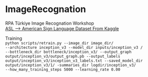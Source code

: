 # ImageRecognation 

RPA Türkiye Image Recognation Workshop
<br>
<a href="https://www.kaggle.com/grassknoted/asl-alphabet">ASL --> American Sign Language Dataset From Kaggle<a>
  
Training
<br>
<code>python scripts/retrain.py --image_dir image_dir/ --architecture  inception_v3 --model_dir inputs/inception_v3 / --bottleneck_dir bottleneck/inception_v3/ --output_graph output/inception_v3/output_graph.pb --output_labels output/inception_v3/inception_v3_labels.txt --saved_model_dir output/inception_v3/1/ -summaries_dir logdir/inception_v3/ --how_many_training_steps 5000 --learning_rate 0.00</code>
